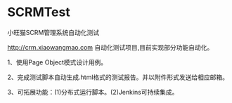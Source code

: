 # SCRMTest
小旺猫SCRM管理系统自动化测试

http://crm.xiaowangmao.com 自动化测试项目,目前实现部分功能自动化。

1、使用Page Object模式设计用例。

2、完成测试脚本自动生成.html格式的测试报告。并以附件形式发送给相应邮箱。

3、可拓展功能：(1)分布式运行脚本。(2)Jenkins可持续集成。



